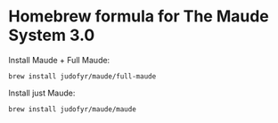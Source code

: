 # Homebrew formula for The Maude System 3.0

Install Maude + Full Maude:

```
brew install judofyr/maude/full-maude
```

Install just Maude:

```
brew install judofyr/maude/maude
```
